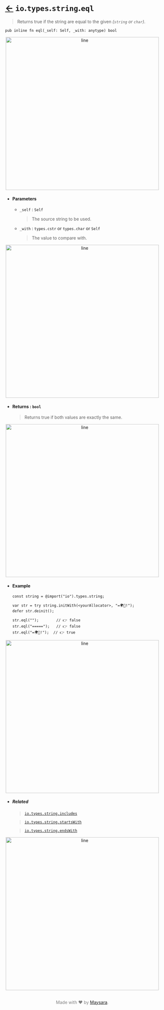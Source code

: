 # [←](../readme.md) `io`.`types`.`string`.`eql`

> Returns true if the string are equal to the given _(`string` or `char`)_.

```zig
pub inline fn eql(_self: Self, _with: anytype) bool
```


<div align="center">
<img src="https://raw.githubusercontent.com/Super-ZIG/io/refs/heads/main/docs/dist/img/md/line.png" alt="line" style="width:500px;"/>
</div>

- #### Parameters

    - `_self` : `Self`

        > The source string to be used.

    - `_with` : `types.cstr` or `types.char` or `Self`

        > The value to compare with.


<div align="center">
<img src="https://raw.githubusercontent.com/Super-ZIG/io/refs/heads/main/docs/dist/img/md/line.png" alt="line" style="width:500px;"/>
</div>

- #### Returns : `bool`

    > Returns true if both values are exactly the same.

<div align="center">
<img src="https://raw.githubusercontent.com/Super-ZIG/io/refs/heads/main/docs/dist/img/md/line.png" alt="line" style="width:500px;"/>
</div>

- #### Example

    ```zig
    const string = @import("io").types.string;
    ```

    ```zig
    var str = try string.initWith(<yourAllocator>, "=🌍🌟!");
    defer str.deinit();

    str.eql("");        // 👉 false
    str.eql("=====");   // 👉 false
    str.eql("=🌍🌟!");  // 👉 true
    ```

<div align="center">
<img src="https://raw.githubusercontent.com/Super-ZIG/io/refs/heads/main/docs/dist/img/md/line.png" alt="line" style="width:500px;"/>
</div>

- ##### Related

  > [`io.types.string.includes`](./includes.md)

  > [`io.types.string.startsWith`](./startsWith.md)

  > [`io.types.string.endsWith`](./endsWith.md)

<div align="center">
<img src="https://raw.githubusercontent.com/Super-ZIG/io/refs/heads/main/docs/dist/img/md/line.png" alt="line" style="width:500px;"/>
</div>

<p align="center" style="color:grey;"><br />Made with ❤️ by <a href="http://github.com/maysara-elshewehy" target="blank">Maysara</a>.</p>